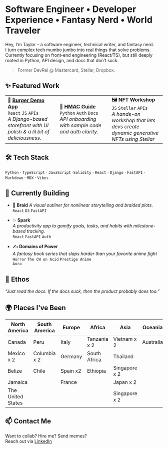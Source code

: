 
#  Software Engineer • Developer Experience • Fantasy Nerd • World Traveler

Hey, I’m Taylor – a software engineer, technical writer, and fantasy nerd. <br>
I turn complex tech mumbo jumbo into real things that solve problems. <br>
Currently focusing on front-end engineering (React/TS), but still deeply rooted in Python, API design, and docs that don’t suck.

> Former DevRel @ Mastercard, Stellar, Dropbox.


## ✨ Featured Work

<table>
  <tr>
    <td width="33%">
      <strong>🍔 <a href="https://burgersdemo.ncrcloud.com/Peachtree-Burger/">Burger Demo App</a></strong><br>
      <code>React</code> <code>JS</code> <code>APIs</code><br>
      <em>A Django-based storefront with UI polish & a lil bit of deliciousness.</em>
    </td>
    <td width="33%">
      <strong>🧾 <a href="https://developer.ncr.com/portals/dev-portal/help-center/documentation/hmac-authentication">HMAC Guide</a></strong><br>
      <code>Python</code> <code>Auth</code> <code>Docs</code><br>
      <em>API onboarding with sample code and auth clarity.</em>
    </td>
    <td width="34%">
      <strong>🖼️ <a href="https://github.com/Taylor-McNeil/nft-stellar-buzz">NFT Workshop</a></strong><br>
      <code>JS</code> <code>Stellar</code> <code>APIs</code><br>
      <em>A hands-on workshop that lets devs create dynamic generative NFTs using Stellar</em>
    </td>
  </tr>
</table>

## 🛠 Tech Stack

`Python` · `TypeScript` · `JavaScript` ·`Solidity` · `React` · `Django` · `FastAPI` · `Markdown` · `MDX` · `Vibes`  

## 🧠 Currently Building

- 🧵 **Braid** 
  *A visual outliner for nonlinear storytelling and braided plots.*  
  <code>React</code> <code>D3</code> <code>FastAPI</code>

- ✨ **Spark**  
  *A productivity app to gamify goals, tasks, and habits with milestone-based tracking.*  
  <code>React</code> <code>FastAPI</code> <code>Auth</code>

- ✍️ **Domains of Power**  
  *A fantasy book series that slaps harder than your favorite anime fight*  
  <code>Horror</code> <code>The CW on Acid</code> <code>Prestige Anime Aura </code>





## 🧃 Ethos

_“Just read the docs. If the docs suck, then the product probably does too.”_



## 🌍 Places I've Been

| North America | South America | Europe   | Africa       | Asia          | Oceania   | Antarctica |
|---------------|---------------|----------|--------------|---------------|-----------|-----------|
| Canada        | Peru          | Italy    | Tanzania x 2 | Vietnam x 2   | Australia | (*December 2026*)
| Mexico x 2    | Columbia x 2  | Germany  | South Africa | Thailand      |           |
| Belize        | Chile         | Spain x2 | Ethiopia     | Singapore x 2 |           |
| Jamaica       |               | France   |              | Japan x 2     |           |
| The United States              |               |          |              | Singapore x 2 |           |
## 📫 Contact Me

Want to collab? Hire me? Send memes?  
Reach out via [LinkedIn](https://www.linkedin.com/in/taylormcneil) 


